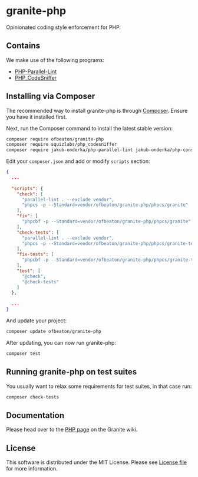 # granite-php
Opinionated coding style enforcement for PHP.

## Contains
We make use of the following programs:
* [PHP-Parallel-Lint](https://github.com/JakubOnderka/PHP-Parallel-Lint)
* [PHP_CodeSniffer](https://github.com/squizlabs/PHP_CodeSniffer)

## Installing via Composer

The recommended way to install granite-php is through
[Composer](http://getcomposer.org). Ensure you have it installed first.

Next, run the Composer command to install the latest stable version:

```bash
composer require ofbeaton/granite-php
composer require squizlabs/php_codesniffer
composer require jakub-onderka/php-parallel-lint jakub-onderka/php-console-highlighter
```

Edit your `composer.json` and add or modify `scripts` section:

```json
{
  ...
  
  "scripts": {
    "check": [
      "parallel-lint . --exclude vendor",
      "phpcs -p --Standard=vendor/ofbeaton/granite-php/phpcs/granite"      
    ],
    "fix": [
      "phpcbf -p --Standard=vendor/ofbeaton/granite-php/phpcs/granite"
    ],
    "check-tests": [
      "parallel-lint . --exclude vendor",
      "phpcs -p --Standard=vendor/ofbeaton/granite-php/phpcs/granite-tests"      
    ],
    "fix-tests": [
      "phpcbf -p --Standard=vendor/ofbeaton/granite-php/phpcs/granite-tests"
    ],
    "test": [
      "@check",
      "@check-tests"
    ]
  },
  
  ...
}
```

And update your project:

```bash
composer update ofbeaton/granite-php
```

After updating, you can now run granite-php:

```bash
composer test
```

## Running granite-php on test suites

You usually want to relax some requirements for test suites, in that case run:

```bash
composer check-tests
```

## Documentation

Please head over to the [PHP page](https://github.com/ofbeaton/granite/wiki/PHP) on the Granite wiki.

## License

This software is distributed under the MIT License. Please see [License file](LICENSE) for more information.
